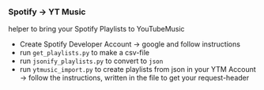 ### Spotify -> YT Music

helper to bring your Spotify Playlists to YouTubeMusic

- Create Spotify Developer Account -> google and follow instructions
- run `get_playlists.py` to make a csv-file
- run `jsonify_playlists.py` to convert to `json`
- run `ytmusic_import.py` to create playlists from json in your YTM Account -> follow the instructions, written in the file to get your request-header